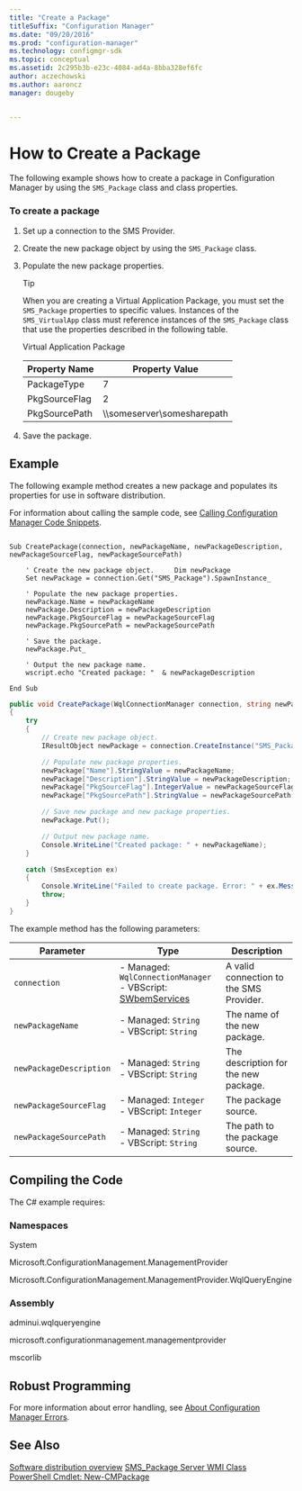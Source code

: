 ```yaml
---
title: "Create a Package"
titleSuffix: "Configuration Manager"
ms.date: "09/20/2016"
ms.prod: "configuration-manager"
ms.technology: configmgr-sdk
ms.topic: conceptual
ms.assetid: 2c295b3b-e23c-4084-ad4a-8bba328ef6fc
author: aczechowski
ms.author: aaroncz
manager: dougeby


---
```

# How to Create a Package
The following example shows how to create a package in Configuration Manager by using the `SMS_Package` class and class properties.  

### To create a package  

1. Set up a connection to the SMS Provider.  

2. Create the new package object by using the `SMS_Package` class.  

3. Populate the new package properties.  

   > [!TIP]
   >  When you are creating a Virtual Application Package, you must set the `SMS_Package` properties to specific values. Instances of the `SMS_VirtualApp` class must reference instances of the `SMS_Package` class that use the properties described in the following table.  

    Virtual Application Package  

   | Property Name |       Property Value        |
   |---------------|-----------------------------|
   |  PackageType  |              7              |
   | PkgSourceFlag |              2              |
   | PkgSourcePath | \\\someserver\somesharepath |


4. Save the package.  

## Example  
 The following example method creates a new package and populates its properties for use in software distribution.  

 For information about calling the sample code, see [Calling Configuration Manager Code Snippets](../../../../develop/core/understand/calling-code-snippets.md).  

```vbs  

Sub CreatePackage(connection, newPackageName, newPackageDescription, newPackageSourceFlag, newPackageSourcePath)  

    ' Create the new package object.     Dim newPackage  
    Set newPackage = connection.Get("SMS_Package").SpawnInstance_  

    ' Populate the new package properties.  
    newPackage.Name = newPackageName  
    newPackage.Description = newPackageDescription  
    newPackage.PkgSourceFlag = newPackageSourceFlag  
    newPackage.PkgSourcePath = newPackageSourcePath  

    ' Save the package.  
    newPackage.Put_  

    ' Output the new package name.  
    wscript.echo "Created package: "  & newPackageDescription  

End Sub  
```  

```c#  
public void CreatePackage(WqlConnectionManager connection, string newPackageName, string newPackageDescription, int newPackageSourceFlag, string newPackageSourcePath)  
{  
    try  
    {  
        // Create new package object.  
        IResultObject newPackage = connection.CreateInstance("SMS_Package");  

        // Populate new package properties.  
        newPackage["Name"].StringValue = newPackageName;  
        newPackage["Description"].StringValue = newPackageDescription;  
        newPackage["PkgSourceFlag"].IntegerValue = newPackageSourceFlag;  
        newPackage["PkgSourcePath"].StringValue = newPackageSourcePath;  

        // Save new package and new package properties.  
        newPackage.Put();  

        // Output new package name.  
        Console.WriteLine("Created package: " + newPackageName);  
    }  

    catch (SmsException ex)  
    {  
        Console.WriteLine("Failed to create package. Error: " + ex.Message);  
        throw;  
    }  
}  
```  

 The example method has the following parameters:  

|Parameter|Type|Description|  
|---------------|----------|-----------------|  
|`connection`|-   Managed: `WqlConnectionManager`<br />-   VBScript: [SWbemServices](https://msdn.microsoft.com/library/aa393854.aspx)|A valid connection to the SMS Provider.|  
|`newPackageName`|-   Managed: `String`<br />-   VBScript: `String`|The name of the new package.|  
|`newPackageDescription`|-   Managed: `String`<br />-   VBScript: `String`|The description for the new package.|  
|`newPackageSourceFlag`|-   Managed: `Integer`<br />-   VBScript: `Integer`|The package source.|  
|`newPackageSourcePath`|-   Managed: `String`<br />-   VBScript: `String`|The path to the package source.|  

## Compiling the Code  
 The C# example requires:  

### Namespaces  
 System  

 Microsoft.ConfigurationManagement.ManagementProvider  

 Microsoft.ConfigurationManagement.ManagementProvider.WqlQueryEngine  

### Assembly  
 adminui.wqlqueryengine  

 microsoft.configurationmanagement.managementprovider  

 mscorlib  

## Robust Programming  
 For more information about error handling, see [About Configuration Manager Errors](../../../../develop/core/understand/about-configuration-manager-errors.md).  

## See Also  
 [Software distribution overview](/sccm/develop/core/servers/configure/software-distribution-overview)
 [SMS_Package Server WMI Class](../../../../develop/reference/core/servers/configure/sms_package-server-wmi-class.md)   
 [PowerShell Cmdlet: New-CMPackage](https://go.microsoft.com/fwlink/?LinkId=309284)
